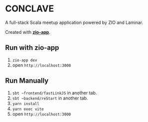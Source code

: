 # CONCLAVE

A full-stack Scala meetup application powered by ZIO and Laminar.

Created with **[zio-app](https://github.com/kitlangton/zio-app)**.

## Run with zio-app

1. `zio-app dev`
2. open `http://localhost:3000`

## Run Manually

1. `sbt ~frontend/fastLinkJS` in another tab.
2. `sbt ~backend/reStart` in another tab.
3. `yarn install`
4. `yarn exec vite`
5. open `http://localhost:3000`
